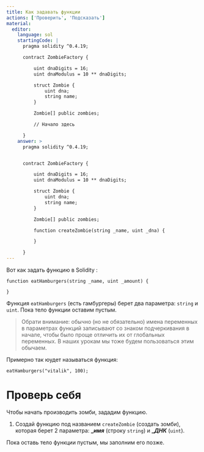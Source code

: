 ```yaml
---
title: Как задавать функции
actions: ['Проверить', 'Подсказать']
material:
  editor:
    language: sol
    startingCode: |
      pragma solidity ^0.4.19;

      contract ZombieFactory {

          uint dnaDigits = 16;
          uint dnaModulus = 10 ** dnaDigits;

          struct Zombie {
              uint dna;
              string name;
          }

          Zombie[] public zombies;

          // Начало здесь

      }
    answer: >
      pragma solidity ^0.4.19;


      contract ZombieFactory {

          uint dnaDigits = 16;
          uint dnaModulus = 10 ** dnaDigits;

          struct Zombie {
              uint dna;
              string name;
          }

          Zombie[] public zombies;

          function createZombie(string _name, uint _dna) {

          }

      }
---
```


Вот как задать функцию в Solidity :

```
function eatHamburgers(string _name, uint _amount) {

}
```

Функция `eatHamburgers` (есть гамбургеры) берет два параметра: `string` и `uint`. Пока тело функции оставим пустым. 

> Обрати внимание: обычно (но не обязательно) имена переменных в параметрах функций записывают со знаком подчеркивания в начале, чтобы было проще отличить их от глобальных переменных. В наших урокам мы тоже будем пользоваться этим обычаем.

Примерно так юудет называться функция:

```
eatHamburgers("vitalik", 100);
```

# Проверь себя

Чтобы начать производить зомби, зададим функцию.

1. Создай функцию под названием `createZombie` (создать зомби), которая берет 2 параметра: **__имя_** (строку `string`) и **__ДНК_** (`uint`).

Пока оставь тело функции пустым, мы заполним его позже. 
